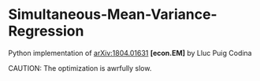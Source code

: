 # Simultaneous-Mean-Variance-Regression
Python implementation of [arXiv:1804.01631](https://arxiv.org/abs/1804.01631) **[econ.EM]** by Lluc Puig Codina

CAUTION: The optimization is awrfully slow.
